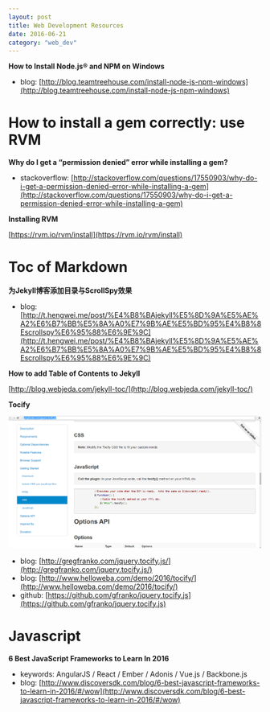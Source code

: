 ```yaml
---
layout: post
title: Web Development Resources
date: 2016-06-21
category: "web_dev"
---
```


**How to Install Node.js® and NPM on Windows**

- blog: [http://blog.teamtreehouse.com/install-node-js-npm-windows](http://blog.teamtreehouse.com/install-node-js-npm-windows)

# How to install a gem correctly: use RVM

**Why do I get a “permission denied” error while installing a gem?**

- stackoverflow: [http://stackoverflow.com/questions/17550903/why-do-i-get-a-permission-denied-error-while-installing-a-gem](http://stackoverflow.com/questions/17550903/why-do-i-get-a-permission-denied-error-while-installing-a-gem)

**Installing RVM**

[https://rvm.io/rvm/install](https://rvm.io/rvm/install)

# Toc of Markdown

**为Jekyll博客添加目录与ScrollSpy效果**

- blog: [http://t.hengwei.me/post/%E4%B8%BAjekyll%E5%8D%9A%E5%AE%A2%E6%B7%BB%E5%8A%A0%E7%9B%AE%E5%BD%95%E4%B8%8Escrollspy%E6%95%88%E6%9E%9C](http://t.hengwei.me/post/%E4%B8%BAjekyll%E5%8D%9A%E5%AE%A2%E6%B7%BB%E5%8A%A0%E7%9B%AE%E5%BD%95%E4%B8%8Escrollspy%E6%95%88%E6%9E%9C)

**How to add Table of Contents to Jekyll**

[http://blog.webjeda.com/jekyll-toc/](http://blog.webjeda.com/jekyll-toc/)

**Tocify**

![](/assets/web_dev/tocify.png)

- blog: [http://gregfranko.com/jquery.tocify.js/](http://gregfranko.com/jquery.tocify.js/)
- blog: [http://www.helloweba.com/demo/2016/tocify/](http://www.helloweba.com/demo/2016/tocify/)
- github: [https://github.com/gfranko/jquery.tocify.js](https://github.com/gfranko/jquery.tocify.js)

# Javascript

**6 Best JavaScript Frameworks to Learn In 2016**

- keywords: AngularJS / React / Ember / Adonis / Vue.js / Backbone.js
- blog: [http://www.discoversdk.com/blog/6-best-javascript-frameworks-to-learn-in-2016/#/wow](http://www.discoversdk.com/blog/6-best-javascript-frameworks-to-learn-in-2016/#/wow)